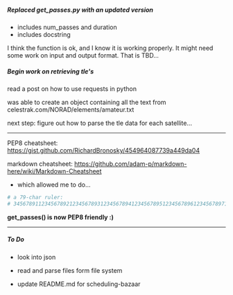 ##### Replaced get_passes.py with an updated version
- includes num_passes and duration
- includes docstring

I think the function is ok, and I know it is working properly. It might need some work on input and output format.
That is TBD...

##### Begin work on retrieving tle's 

read a post on how to use requests in python

was able to create an object containing all the text from celestrak.com/NORAD/elements/amateur.txt

next step: figure out how to parse the tle data for each satellite...

---
PEP8 cheatsheet: https://gist.github.com/RichardBronosky/454964087739a449da04

markdown cheatsheet: https://github.com/adam-p/markdown-here/wiki/Markdown-Cheatsheet
- which allowed me to do...

```python
# a 79-char ruler:
# 34567891123456789212345678931234567894123456789512345678961234567897123456789
```

**get_passes() is now PEP8 friendly :)**

---
##### To Do
* look into json

* read and parse files form file system

* update README.md for scheduling-bazaar